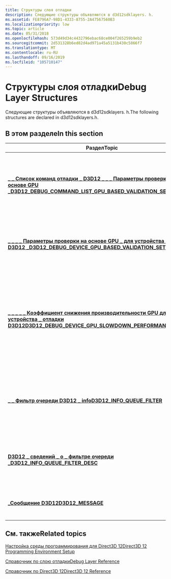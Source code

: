 ```yaml
---
title: Структуры слоя отладки
description: Следующие структуры объявляются в d3d12sdklayers. h.
ms.assetid: FE8796A7-98D1-4333-8755-2A47567560B3
ms.localizationpriority: low
ms.topic: article
ms.date: 05/31/2018
ms.openlocfilehash: 573d49d34c4432796ebac68ce004f265259b9eb2
ms.sourcegitcommit: 2d531328b6ed82d4ad971a45a5131b430c5866f7
ms.translationtype: MT
ms.contentlocale: ru-RU
ms.lasthandoff: 09/16/2019
ms.locfileid: "105710147"
---
```

# <a name="debug-layer-structures"></a><span data-ttu-id="5b775-103">Структуры слоя отладки</span><span class="sxs-lookup"><span data-stu-id="5b775-103">Debug Layer Structures</span></span>

<span data-ttu-id="5b775-104">Следующие структуры объявляются в d3d12sdklayers. h.</span><span class="sxs-lookup"><span data-stu-id="5b775-104">The following structures are declared in d3d12sdklayers.h.</span></span>

## <a name="in-this-section"></a><span data-ttu-id="5b775-105">В этом разделе</span><span class="sxs-lookup"><span data-stu-id="5b775-105">In this section</span></span>



| <span data-ttu-id="5b775-106">Раздел</span><span class="sxs-lookup"><span data-stu-id="5b775-106">Topic</span></span>                                                                                                                                      | <span data-ttu-id="5b775-107">Описание</span><span class="sxs-lookup"><span data-stu-id="5b775-107">Description</span></span>                                                                                                                          |
|--------------------------------------------------------------------------------------------------------------------------------------------|--------------------------------------------------------------------------------------------------------------------------------------|
| [<span data-ttu-id="5b775-108">**\_ \_ Список команд отладки \_ D3D12 \_ \_ \_ Параметры проверки на основе GPU \_**</span><span class="sxs-lookup"><span data-stu-id="5b775-108">**D3D12\_DEBUG\_COMMAND\_LIST\_GPU\_BASED\_VALIDATION\_SETTINGS**</span></span>](/windows/desktop/api/d3d12sdklayers/ns-d3d12sdklayers-d3d12_debug_command_list_gpu_based_validation_settings)<br/> | <span data-ttu-id="5b775-109">Описывает параметры списка команд, используемые для проверки GPU-Based.</span><span class="sxs-lookup"><span data-stu-id="5b775-109">Describes per-command-list settings used by GPU-Based Validation.</span></span> <br/>                                                        |
| [<span data-ttu-id="5b775-110">**\_ \_ \_ \_ Параметры проверки на основе GPU \_ для устройства отладки D3D12 \_**</span><span class="sxs-lookup"><span data-stu-id="5b775-110">**D3D12\_DEBUG\_DEVICE\_GPU\_BASED\_VALIDATION\_SETTINGS**</span></span>](/windows/desktop/api/d3d12sdklayers/ns-d3d12sdklayers-d3d12_debug_device_gpu_based_validation_settings)<br/>              | <span data-ttu-id="5b775-111">Описание параметров, используемых при проверке GPU-Based.</span><span class="sxs-lookup"><span data-stu-id="5b775-111">Describes settings used by GPU-Based Validation.</span></span> <br/>                                                                         |
| [<span data-ttu-id="5b775-112">**\_ \_ \_ \_ \_ Коэффициент снижения производительности GPU для устройства \_ отладки D3D12**</span><span class="sxs-lookup"><span data-stu-id="5b775-112">**D3D12\_DEBUG\_DEVICE\_GPU\_SLOWDOWN\_PERFORMANCE\_FACTOR**</span></span>](/windows/desktop/api/d3d12sdklayers/ns-d3d12sdklayers-d3d12_debug_device_gpu_slowdown_performance_factor)<br/>          | <span data-ttu-id="5b775-113">Описывает объем искусственного замедления, вставленный устройством отладки для имитации низкоуровневых графических адаптеров.</span><span class="sxs-lookup"><span data-stu-id="5b775-113">Describes the amount of artificial slowdown inserted by the debug device to simulate lower-performance graphics adapters.</span></span><br/> |
| [<span data-ttu-id="5b775-114">**\_ \_ Фильтр очереди D3D12 \_ info**</span><span class="sxs-lookup"><span data-stu-id="5b775-114">**D3D12\_INFO\_QUEUE\_FILTER**</span></span>](/windows/desktop/api/d3d12sdklayers/ns-d3d12sdklayers-d3d12_info_queue_filter)<br/>                                                                   | <span data-ttu-id="5b775-115">Фильтр сообщений отладки; содержит списки типов сообщений для разрешения или запрета.</span><span class="sxs-lookup"><span data-stu-id="5b775-115">Debug message filter; contains a lists of message types to allow or deny.</span></span><br/>                                                 |
| [<span data-ttu-id="5b775-116">**D3D12 \_ сведений \_ о \_ фильтре очереди \_**</span><span class="sxs-lookup"><span data-stu-id="5b775-116">**D3D12\_INFO\_QUEUE\_FILTER\_DESC**</span></span>](/windows/desktop/api/d3d12sdklayers/ns-d3d12sdklayers-d3d12_info_queue_filter_desc)<br/>                                                        | <span data-ttu-id="5b775-117">Разрешает или запрещает передачу определенных типов сообщений через фильтр.</span><span class="sxs-lookup"><span data-stu-id="5b775-117">Allow or deny certain types of messages to pass through a filter.</span></span><br/>                                                         |
| [<span data-ttu-id="5b775-118">**\_Сообщение D3D12**</span><span class="sxs-lookup"><span data-stu-id="5b775-118">**D3D12\_MESSAGE**</span></span>](/windows/desktop/api/d3d12sdklayers/ns-d3d12sdklayers-d3d12_message)<br/>                                                                                         | <span data-ttu-id="5b775-119">Сообщение отладки в информационной очереди.</span><span class="sxs-lookup"><span data-stu-id="5b775-119">A debug message in the Information Queue.</span></span><br/>                                                                                 |



 

## <a name="related-topics"></a><span data-ttu-id="5b775-120">См. также</span><span class="sxs-lookup"><span data-stu-id="5b775-120">Related topics</span></span>

<dl> <dt>

[<span data-ttu-id="5b775-121">Настройка среды программирования для Direct3D 12</span><span class="sxs-lookup"><span data-stu-id="5b775-121">Direct3D 12 Programming Environment Setup</span></span>](directx-12-programming-environment-set-up.md)
</dt> <dt>

[<span data-ttu-id="5b775-122">Справочник по слою отладки</span><span class="sxs-lookup"><span data-stu-id="5b775-122">Debug Layer Reference</span></span>](direct3d-12-sdklayers-reference.md)
</dt> <dt>

[<span data-ttu-id="5b775-123">Справочник по Direct3D 12</span><span class="sxs-lookup"><span data-stu-id="5b775-123">Direct3D 12 Reference</span></span>](direct3d-12-reference.md)
</dt> </dl>

 

 





